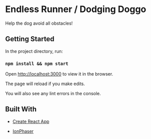 # Endless Runner / Dodging Doggo

Help the dog avoid all obstacles!

## Getting Started

In the project directory, run:

### `npm install && npm start`

Open [http://localhost:3000](http://localhost:3000) to view it in the browser.

The page will reload if you make edits.

You will also see any lint errors in the console.

## Built With

* [Create React App](https://github.com/facebook/create-react-app)

* [IonPhaser](https://github.com/proyecto26/ion-phaser)
